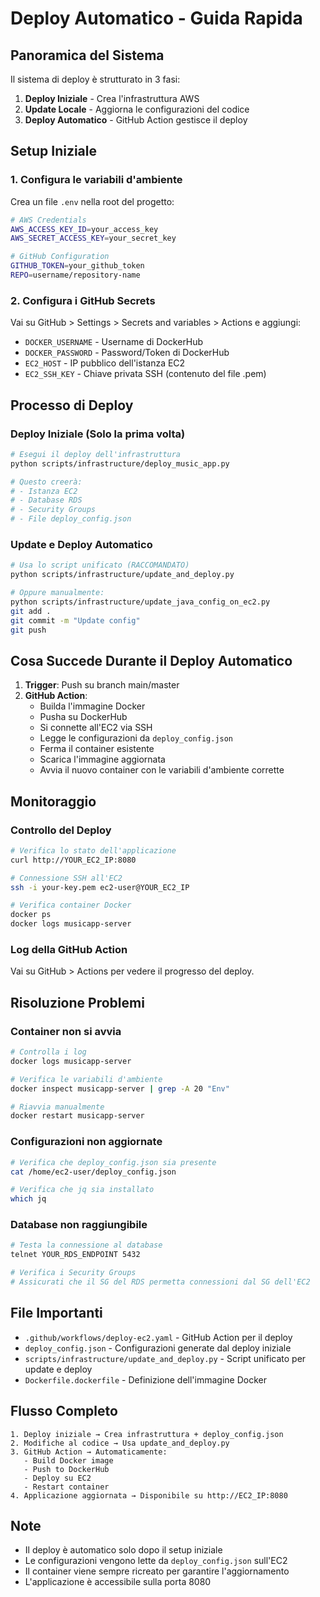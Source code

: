 # Deploy Automatico - Guida Rapida

## Panoramica del Sistema

Il sistema di deploy è strutturato in 3 fasi:

1. **Deploy Iniziale** - Crea l'infrastruttura AWS
2. **Update Locale** - Aggiorna le configurazioni del codice
3. **Deploy Automatico** - GitHub Action gestisce il deploy

## Setup Iniziale

### 1. Configura le variabili d'ambiente

Crea un file `.env` nella root del progetto:

```bash
# AWS Credentials
AWS_ACCESS_KEY_ID=your_access_key
AWS_SECRET_ACCESS_KEY=your_secret_key

# GitHub Configuration
GITHUB_TOKEN=your_github_token
REPO=username/repository-name
```

### 2. Configura i GitHub Secrets

Vai su GitHub > Settings > Secrets and variables > Actions e aggiungi:

- `DOCKER_USERNAME` - Username di DockerHub
- `DOCKER_PASSWORD` - Password/Token di DockerHub
- `EC2_HOST` - IP pubblico dell'istanza EC2
- `EC2_SSH_KEY` - Chiave privata SSH (contenuto del file .pem)

## Processo di Deploy

### Deploy Iniziale (Solo la prima volta)

```bash
# Esegui il deploy dell'infrastruttura
python scripts/infrastructure/deploy_music_app.py

# Questo creerà:
# - Istanza EC2
# - Database RDS
# - Security Groups
# - File deploy_config.json
```

### Update e Deploy Automatico

```bash
# Usa lo script unificato (RACCOMANDATO)
python scripts/infrastructure/update_and_deploy.py

# Oppure manualmente:
python scripts/infrastructure/update_java_config_on_ec2.py
git add .
git commit -m "Update config"
git push
```

## Cosa Succede Durante il Deploy Automatico

1. **Trigger**: Push su branch main/master
2. **GitHub Action**:
   - Builda l'immagine Docker
   - Pusha su DockerHub
   - Si connette all'EC2 via SSH
   - Legge le configurazioni da `deploy_config.json`
   - Ferma il container esistente
   - Scarica l'immagine aggiornata
   - Avvia il nuovo container con le variabili d'ambiente corrette

## Monitoraggio

### Controllo del Deploy

```bash
# Verifica lo stato dell'applicazione
curl http://YOUR_EC2_IP:8080

# Connessione SSH all'EC2
ssh -i your-key.pem ec2-user@YOUR_EC2_IP

# Verifica container Docker
docker ps
docker logs musicapp-server
```

### Log della GitHub Action

Vai su GitHub > Actions per vedere il progresso del deploy.

## Risoluzione Problemi

### Container non si avvia

```bash
# Controlla i log
docker logs musicapp-server

# Verifica le variabili d'ambiente
docker inspect musicapp-server | grep -A 20 "Env"

# Riavvia manualmente
docker restart musicapp-server
```

### Configurazioni non aggiornate

```bash
# Verifica che deploy_config.json sia presente
cat /home/ec2-user/deploy_config.json

# Verifica che jq sia installato
which jq
```

### Database non raggiungibile

```bash
# Testa la connessione al database
telnet YOUR_RDS_ENDPOINT 5432

# Verifica i Security Groups
# Assicurati che il SG del RDS permetta connessioni dal SG dell'EC2
```

## File Importanti

- `.github/workflows/deploy-ec2.yaml` - GitHub Action per il deploy
- `deploy_config.json` - Configurazioni generate dal deploy iniziale
- `scripts/infrastructure/update_and_deploy.py` - Script unificato per update e deploy
- `Dockerfile.dockerfile` - Definizione dell'immagine Docker

## Flusso Completo

```
1. Deploy iniziale → Crea infrastruttura + deploy_config.json
2. Modifiche al codice → Usa update_and_deploy.py
3. GitHub Action → Automaticamente:
   - Build Docker image
   - Push to DockerHub
   - Deploy su EC2
   - Restart container
4. Applicazione aggiornata → Disponibile su http://EC2_IP:8080
```

## Note

- Il deploy è automatico solo dopo il setup iniziale
- Le configurazioni vengono lette da `deploy_config.json` sull'EC2
- Il container viene sempre ricreato per garantire l'aggiornamento
- L'applicazione è accessibile sulla porta 8080

